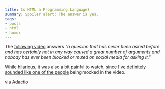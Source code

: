 ```yaml
---
title: Is HTML a Programming Language?
summary: Spoiler alert: The answer is yes.
tags:
- posts
- html
- humor
---
```


The [following video](https://briefs.video/videos/is-html-a-programming-language/) answers _"a question that has never been asked before and has certainly not in any way caused a great number of arguments and nobody has ever been blocked or muted on social media for asking it."_

While hilarious, it was also a bit painful to watch, since [I've definitely sounded like one of the people](https://yarocruz.netlify.app/posts/html-and-css-is-a-language-can-you-read/) being mocked in the video.  

via [Adactio](https://adactio.com/links)